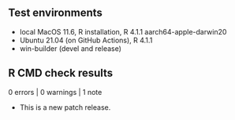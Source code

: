 ## Test environments
* local MacOS 11.6, R installation, R 4.1.1 aarch64-apple-darwin20
* Ubuntu 21.04 (on GitHub Actions), R 4.1.1
* win-builder (devel and release)

## R CMD check results

0 errors | 0 warnings | 1 note

* This is a new patch release.
